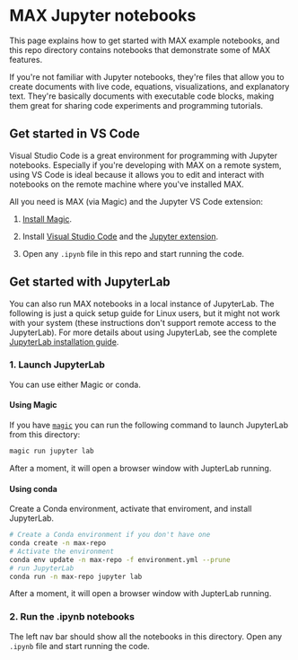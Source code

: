 # MAX Jupyter notebooks

This page explains how to get started with MAX example notebooks, and this
repo directory contains notebooks that demonstrate some of MAX features.

If you're not familiar with Jupyter notebooks, they're files that allow you to
create documents with live code, equations, visualizations, and explanatory
text. They're basically documents with executable code blocks, making them
great for sharing code experiments and programming tutorials.

## Get started in VS Code

Visual Studio Code is a great environment for programming with Jupyter notebooks.
Especially if you're developing with MAX on a remote system, using VS
Code is ideal because it allows you to edit and interact with notebooks on the
remote machine where you've installed MAX.

All you need is MAX (via Magic) and the Jupyter VS Code extension:

1. [Install Magic](https://developer.modular.com/magic).

2. Install [Visual Studio Code](https://code.visualstudio.com/) and the
   [Jupyter extension](https://marketplace.visualstudio.com/items?itemName=ms-toolsai.jupyter).

3. Open any `.ipynb` file in this repo and start running the code.

## Get started with JupyterLab

You can also run MAX notebooks in a local instance of JupyterLab. The following
is just a quick setup guide for Linux users, but it might not work with your
system (these instructions don't support remote access to the JupyterLab). For
more details about using JupyterLab, see the complete [JupyterLab installation
guide](https://jupyterlab.readthedocs.io/en/latest/getting_started/installation.html).

### 1. Launch JupyterLab

You can use either Magic or conda.

#### Using Magic

If you have [`magic`](https://docs.modular.com/magic) you can run the following
command to launch JupyterLab from this directory:

```sh
magic run jupyter lab
```

After a moment, it will open a browser window with JupterLab running.

#### Using conda

Create a Conda environment, activate that enviroment, and install JupyterLab.

``` sh
# Create a Conda environment if you don't have one
conda create -n max-repo
# Activate the environment
conda env update -n max-repo -f environment.yml --prune
# run JupyterLab
conda run -n max-repo jupyter lab
```

After a moment, it will open a browser window with JupterLab running.

### 2. Run the .ipynb notebooks

The left nav bar should show all the notebooks in this directory.
Open any `.ipynb` file and start running the code.

